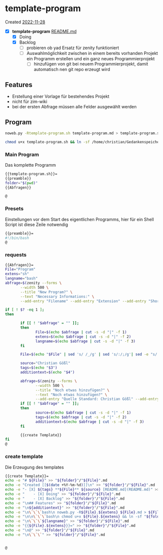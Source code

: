 # template-program
Created [2022-11-28]()

- [X] **template-program** [README.md](README.md)
	- [X] Doing
	- [X] Backlog
		- [ ] probieren ob yad Ersatz für zenity funktioniert
		- [ ] Auswahlmöglichkeit zwischen in einem bereits vorhanden Projekt ein Programm erstellen und ein ganz neues Programmierprojekt
			- [ ] hinzufügen von git bei neuem Programmierprojekt, damit automatisch nen git repo erzeugt wird

## Features

* Erstellung einer Vorlage für bestehendes Projekt
* nicht für zim-wiki
* bei der ersten Abfrage müssen alle Felder ausgewählt werden

## Program
```bash
noweb.py -Rtemplate-program.sh template-program.md > template-program.sh && echo "fertig"
```


```bash
chmod u+x template-program.sh && ln -sf /home/christian/Gedankenspeicher/Gedankenspeicherwiki/CodeFabrik/GedankenspeicherCoding/template-program.sh ~/.local/bin/template-program.sh && echo "fertig"
```

### Main Program

Das komplette Programm
```bash
{{template-program.sh}}=
{{preamble}}
folder="$(pwd)"
{{Abfragen}}

@
```

### Presets

Einstellungen vor dem Start des eigentlichen Programms, hier für ein Shell Script ist diese Zeile notwendig

```bash
{{preamble}}=
#!/bin/bash
@
```

### requests


```bash
{{Abfragen}}=
File="Program"
extens="sh"
langname="bash"
abfrage=$(zenity --forms \
	   --width 500 \
	   --title "New Program?" \
	   --text "Necessary Informations:" \
	   --add-entry "Filename" --add-entry "Extension" --add-entry "Shortname for language")

if [ ! $? -eq 1 ];
then

	   if [[ ! "$abfrage" = "" ]];
	   then
			  File=$(echo $abfrage | cut -s -d "|" -f 1)
			  extens=$(echo $abfrage | cut -s -d "|" -f 2)
			  langname=$(echo $abfrage | cut -s -d "|" -f 3)
	   fi

	   File=$(echo "$File" | sed 's/ /_/g' | sed 's/:/;/g'| sed -e "s/'/_/g" | sed 's/\"//g')

	   source="Christian Gößl"
	   tags=$(echo "$3")
	   additiontext=$(echo "$4")

	   abfrage=$(zenity --forms \
			  --width 500 \
			  --title "Noch etwas hinzufügen?" \
			  --text "Noch etwas hinzufügen?" \
			  --add-entry "Quelle Standard: Christian Gößl" --add-entry "Schlagwörter" --add-entry "Weiteres")
	   if [[ ! "$abfrage" = "" ]];
	   then
			  source=$(echo $abfrage | cut -s -d "|" -f 1)
			  tags=$(echo $abfrage | cut -s -d "|" -f 2)
			  additiontext=$(echo $abfrage | cut -s -d "|" -f 3)
	   fi

	   {{create Template}}
fi
@
```

### create template

Die Erzeugung des templates

```bash
{{create Template}}=
echo -e "# ${File}" >> "${folder}"/"${File}".md
echo -e "Created [[$(date +%Y-%m-%d)]]\n" >> "${folder}"/"${File}".md
echo -e "- [X] ${tags} **${File}** ${source} [README.md](README.md)" >> "${folder}"/"${File}".md
echo -e "    - [X] Doing" >> "${folder}"/"${File}".md
echo -e "    - [X] Backlog" >> "${folder}"/"${File}".md
echo -e "\n## Features" >> "${folder}"/"${File}".md
echo -e "\n${additiontext}" >> "${folder}"/"${File}".md
echo -e "\n\`\`\`bash\n noweb.py -R${File}.${extens} ${File}.md > ${File}.${extens} && echo 'fertig' \n\`\`\`" >> "${folder}"/"${File}".md
echo -e "\n\n\`\`\`bash\n chmod u+x ${File}.${extens} && ln -sf "${folder}"/${File}.${extens} ~/.local/bin/${File}.${extens} && echo 'fertig' \`\`\`" >> "${folder}"/"${File}".md
echo -e "\n\`\`\`${langname}" >> "${folder}"/"${File}".md
echo -e "{{${File}.${extens}}}=" >> "${folder}"/"${File}".md
echo -e "\n@" >> "${folder}"/"${File}".md
echo -e "\n\`\`\`" >> "${folder}"/"${File}".md


@

```

